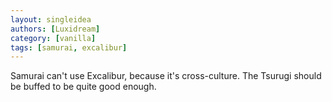 ```yaml
---
layout: singleidea
authors: [Luxidream]
category: [vanilla]
tags: [samurai, excalibur]
---
```

Samurai can't use Excalibur, because it's cross-culture. The Tsurugi should be buffed to be quite good enough.
